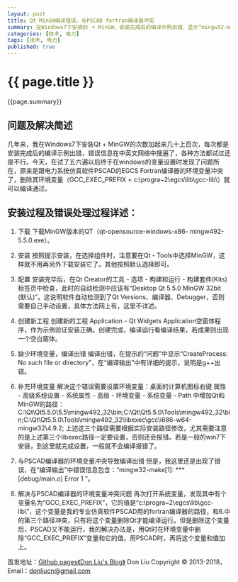 ```yaml
---
layout: post
title: Qt MinGW编译错误，与PSCAD fortran编译器冲突 
summary: 在Windows7下安装Qt + MinGW，安装完成后的编译示例出错，显示“mingw32-make[1] *** [debug/main.o] Error 1 ”。最后终于在windows的变量设置时发现了问题所在，原来是跟电力系统仿真软件PSCAD的EGCS Fortran编译器的环境变量冲突了。 
categories: [技术, 电力]  
tags: [技术, 电力]  
published: true  
---
```


# {{ page.title }} #

{{page.summary}}

## 问题及解决简述
几年来，我在Windows7下安装Qt + MinGW的次数加起来几十上百次，每次都是安装完成后的编译示例出错，错误信息在中英文网络中搜遍了，各种方法都试过还是不行。今天，在试了五六遍以后终于在windows的变量设置时发现了问题所在，原来是跟电力系统仿真软件PSCAD的EGCS Fortran编译器的环境变量冲突了，删除其环境变量（GCC_EXEC_PREFIX = c:\progra~2\egcs\lib\gcc-lib\）就可以编译通过。

## 安装过程及错误处理过程详述：
1. 下载
下载MinGW版本的QT（qt-opensource-windows-x86- mingw492-5.5.0.exe）。

2. 安装
按照提示安装，在选择组件时，注意要在Qt - Tools中选择MinGW，这样就不用再另外下载安装它了。其他按照默认选择即可。

3. 配置
安装完毕后，在Qt Creator的工具 - 选项 - 构建和运行 - 构建套件(Kits)标签页中检查，此时的自动检测中应该有“Desktop Qt 5.5.0 MinGW 32bit (默认)”。这说明软件自动检测到了Qt Versions、编译器、Debugger，否则需要自己手动设置，具体方法网上有，这里不详述。

4. 创建新工程
创建新的工程 Application - Qt Widgets Application空窗体程序，作为示例验证安装正确。创建完成，编译运行看编译结果，若成果则出现一个空白窗体。

5. 缺少环境变量，编译出错
编译出错，在提示的“问题”中显示“CreateProcess: No such file or directory”，在“编译输出”中有详细的提示，说明是g++出错。

6. 补充环境变量
解决这个错误需要设置环境变量：桌面的计算机图标右键 属性 - 高级系统设置 - 系统属性 - 高级 - 环境变量 - 系统变量 - Path 中增加Qt和MinGW的路径：C:\Qt\Qt5.5.0\5.5\mingw492_32\bin;C:\Qt\Qt5.5.0\Tools\mingw492_32\bin;C:\Qt\Qt5.5.0\Tools\mingw492_32\libexec\gcc\i686-w64-mingw32\4.9.2; 上述这三个路径需要根据实际安装路径修改，尤其需要注意的是上述第三个libexec路径一定要设置，否则还会报错。若是一般的win7下安装，到这里就完成设置，一般就不会编译报错了。

7. 与PSCAD编译器的环境变量冲突导致编译出错
但是，我这里还是出现了错误，在“编译输出”中错误信息包含：“mingw32-make[1]: *** [debug/main.o] Error 1 ”。

8. 解决与PSCAD编译器的环境变量冲突问题
再次打开系统变量，发现其中有个变量名为“GCC_EXEC_PREFIX”，它的值是“c:\progra~2\egcs\lib\gcc-lib\”，这个变量是我的专业仿真软件PSCAD用的fortran编译器的路径，和6.中的第三个路径冲突，只有将这个变量删除Qt才能编译运行。但是删除这个变量后，PSCAD又不能运行，我的解决办法是，用Qt时在环境变量中删除“GCC_EXEC_PREFIX”变量和它的值，用PSCAD时，再将这个变量和值加上。



首发地址：[Github pages《Don Liu's Blog》](http://doncn.github.io/blog)
Don Liu Copyright © 2013-2018， Email：donliucn@gmail.com


